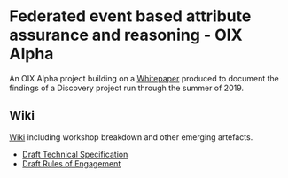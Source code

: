 # Federated event based attribute assurance and reasoning - OIX Alpha

An OIX Alpha project building on a [Whitepaper](https://openidentityexchange.org/wp-content/uploads/2019/11/191101-Building-a-Trusted-Environment-Whitepaper-FINAL.pdf) produced to document the findings of a Discovery project run through the summer of 2019.

## Wiki

[Wiki](https://github.com/open-ecosystem-federation/federated-events-attributes-reasoning-alpha/wiki) including workshop breakdown and other emerging artefacts.

* [Draft Technical Specification](https://github.com/open-ecosystem-federation/federated-events-attributes-reasoning-alpha/wiki/Draft-Specification)
* [Draft Rules of Engagement](https://github.com/open-ecosystem-federation/federated-events-attributes-reasoning-alpha/wiki/Draft-RoE)
